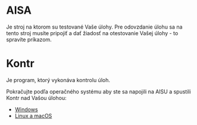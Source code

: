 # AISA

Je stroj na ktorom su testované Vaše úlohy. Pre odovzdanie úlohu sa na tento stroj musíte pripojiť a dať žiadosť na otestovanie Vašej úlohy - to spravíte príkazom.

# Kontr

Je program, ktorý vykonáva kontrolu úloh.

Pokračujte podľa operačného systému aby ste sa napojili na AISU a spustili Kontr nad Vašou úlohou:

- [Windows](./windows.md)
- [Linux a macOS](./linux.md)